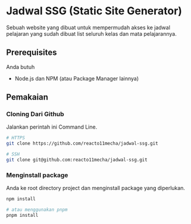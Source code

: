 # Jadwal SSG (Static Site Generator)

Sebuah website yang dibuat untuk mempermudah akses ke jadwal pelajaran yang sudah dibuat list seluruh kelas dan mata pelajarannya.

## Prerequisites

Anda butuh

- Node.js dan NPM (atau Package Manager lainnya)

## Pemakaian

### Cloning Dari Github

Jalankan perintah ini Command Line.

```sh
# HTTPS
git clone https://github.com/reacto11mecha/jadwal-ssg.git

# SSH
git clone git@github.com:reacto11mecha/jadwal-ssg.git
```

### Menginstall package

Anda ke root directory project dan menginstall package yang diperlukan.

```sh
npm install

# atau menggunakan pnpm
pnpm install
```
